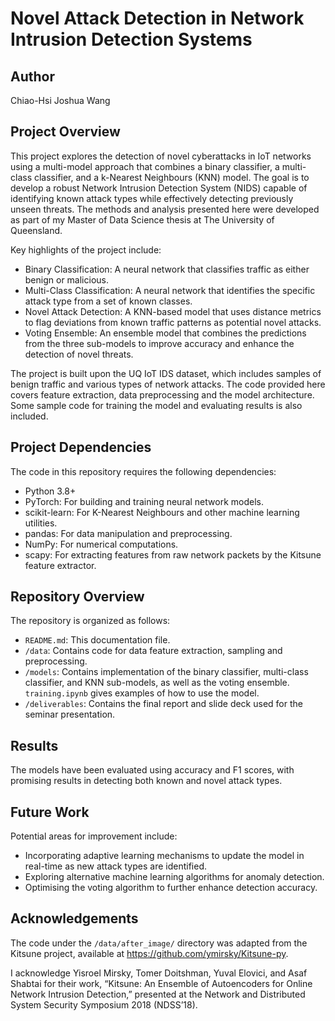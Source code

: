 # Novel Attack Detection in Network Intrusion Detection Systems

## Author
Chiao-Hsi Joshua Wang

## Project Overview
This project explores the detection of novel cyberattacks in IoT networks using a multi-model approach that combines a binary classifier, a multi-class classifier, and a k-Nearest Neighbours (KNN) model. The goal is to develop a robust Network Intrusion Detection System (NIDS) capable of identifying known attack types while effectively detecting previously unseen threats. The methods and analysis presented here were developed as part of my Master of Data Science thesis at The University of Queensland.

Key highlights of the project include:

- Binary Classification: A neural network that classifies traffic as either benign or malicious.
- Multi-Class Classification: A neural network that identifies the specific attack type from a set of known classes.
- Novel Attack Detection: A KNN-based model that uses distance metrics to flag deviations from known traffic patterns as potential novel attacks.
- Voting Ensemble: An ensemble model that combines the predictions from the three sub-models to improve accuracy and enhance the detection of novel threats.

The project is built upon the UQ IoT IDS dataset, which includes samples of benign traffic and various types of network attacks. The code provided here covers feature extraction, data preprocessing and the model architecture. Some sample code for training the model and evaluating results is also included.

## Project Dependencies
The code in this repository requires the following dependencies:

- Python 3.8+
- PyTorch: For building and training neural network models.
- scikit-learn: For K-Nearest Neighbours and other machine learning utilities.
- pandas: For data manipulation and preprocessing.
- NumPy: For numerical computations.
- scapy: For extracting features from raw network packets by the Kitsune feature extractor.

## Repository Overview
The repository is organized as follows:

- `README.md`: This documentation file.
- `/data`: Contains code for data feature extraction, sampling and preprocessing.
- `/models`: Contains implementation of the binary classifier, multi-class classifier, and KNN sub-models, as well as the voting ensemble. `training.ipynb` gives examples of how to use the model.
- `/deliverables`: Contains the final report and slide deck used for the seminar presentation.

## Results

The models have been evaluated using accuracy and F1 scores, with promising results in detecting both known and novel attack types.

## Future Work

Potential areas for improvement include:
- Incorporating adaptive learning mechanisms to update the model in real-time as new attack types are identified.
- Exploring alternative machine learning algorithms for anomaly detection.
- Optimising the voting algorithm to further enhance detection accuracy.

## Acknowledgements
The code under the `/data/after_image/` directory was adapted from the Kitsune project, available at https://github.com/ymirsky/Kitsune-py.

I acknowledge Yisroel Mirsky, Tomer Doitshman, Yuval Elovici, and Asaf Shabtai for their work, “Kitsune: An Ensemble of Autoencoders for Online Network Intrusion Detection,” presented at the Network and Distributed System Security Symposium 2018 (NDSS’18).